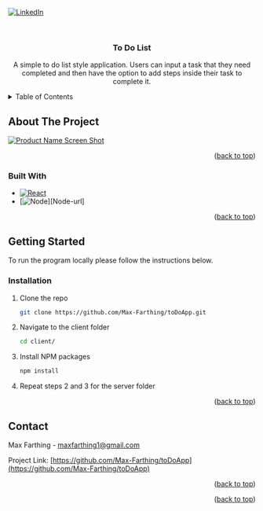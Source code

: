 <!-- Improved compatibility of back to top link: See: https://github.com/othneildrew/Best-README-Template/pull/73 -->
<a id="readme-top"></a>
<!--
*** Thanks for checking out the Best-README-Template. If you have a suggestion
*** that would make this better, please fork the repo and create a pull request
*** or simply open an issue with the tag "enhancement".
*** Don't forget to give the project a star!
*** Thanks again! Now go create something AMAZING! :D
-->



<!-- PROJECT SHIELDS -->
<!--
*** I'm using markdown "reference style" links for readability.
*** Reference links are enclosed in brackets [ ] instead of parentheses ( ).
*** See the bottom of this document for the declaration of the reference variables
*** for contributors-url, forks-url, etc. This is an optional, concise syntax you may use.
*** https://www.markdownguide.org/basic-syntax/#reference-style-links
-->
[![LinkedIn][linkedin-shield]][linkedin-url]



<!-- PROJECT LOGO -->
<br />
<div align="center">
  <a href="https://github.com/Max-Farthing/toDoApp">
  </a>

<h3 align="center">To Do List</h3>

  <p align="center">
    A simple to do list style application. Users can input a task that they need completed and then have the option
    to add steps inside their task to complete it.
    <br />
  </p>
</div>



<!-- TABLE OF CONTENTS -->
<details>
  <summary>Table of Contents</summary>
  <ol>
    <li>
      <a href="#about-the-project">About The Project</a>
      <ul>
        <li><a href="#built-with">Built With</a></li>
      </ul>
    </li>
    <li>
      <a href="#getting-started">Getting Started</a>
      <ul>
        <li><a href="#prerequisites">Prerequisites</a></li>
        <li><a href="#installation">Installation</a></li>
      </ul>
    </li>
    <li><a href="#usage">Usage</a></li>
    <li><a href="#roadmap">Roadmap</a></li>
    <li><a href="#contact">Contact</a></li>
  </ol>
</details>



<!-- ABOUT THE PROJECT -->
## About The Project

[![Product Name Screen Shot][product-screenshot]](https://example.com)


<p align="right">(<a href="#readme-top">back to top</a>)</p>



### Built With

* [![React][React.js]][React-url]
* [![Node][Node.js]][Node-url]

<p align="right">(<a href="#readme-top">back to top</a>)</p>

<!-- GETTING STARTED -->
## Getting Started

To run the program locally please follow the instructions below.

### Installation

1. Clone the repo
   ```sh
   git clone https://github.com/Max-Farthing/toDoApp.git
   ```
2. Navigate to the client folder
   ```sh
   cd client/
   ```
3. Install NPM packages
   ```sh
   npm install
   ```
4. Repeat steps 2 and 3 for the server folder

<p align="right">(<a href="#readme-top">back to top</a>)</p>

<!-- CONTACT -->
## Contact

Max Farthing - maxfarthing1@gmail.com

Project Link: [https://github.com/Max-Farthing/toDoApp](https://github.com/Max-Farthing/toDoApp)

<p align="right">(<a href="#readme-top">back to top</a>)</p>

<p align="right">(<a href="#readme-top">back to top</a>)</p>



<!-- MARKDOWN LINKS & IMAGES -->
<!-- https://www.markdownguide.org/basic-syntax/#reference-style-links -->
[contributors-shield]: https://img.shields.io/github/contributors/Max-Farthing/toDoApp.svg?style=for-the-badge
[contributors-url]: https://github.com/Max-Farthing/toDoApp/graphs/contributors
[forks-shield]: https://img.shields.io/github/forks/Max-Farthing/toDoApp.svg?style=for-the-badge
[forks-url]: https://github.com/Max-Farthing/toDoApp/network/members
[stars-shield]: https://img.shields.io/github/stars/Max-Farthing/toDoApp.svg?style=for-the-badge
[stars-url]: https://github.com/Max-Farthing/toDoApp/stargazers
[issues-shield]: https://img.shields.io/github/issues/Max-Farthing/toDoApp.svg?style=for-the-badge
[issues-url]: https://github.com/Max-Farthing/toDoApp/issues
[license-shield]: https://img.shields.io/github/license/Max-Farthing/toDoApp.svg?style=for-the-badge
[license-url]: https://github.com/Max-Farthing/toDoApp/blob/master/LICENSE.txt
[linkedin-shield]: https://img.shields.io/badge/-LinkedIn-black.svg?style=for-the-badge&logo=linkedin&colorB=555
[linkedin-url]: https://www.linkedin.com/in/maximus-farthing/
[product-screenshot]: images/screenshot.png
[React.js]: https://img.shields.io/badge/React-20232A?style=for-the-badge&logo=react&logoColor=61DAFB
[React-url]: https://reactjs.org/
[Node.js]: https://nodejs.org/en
[React.js]: https://badgen.net/npm/v/express